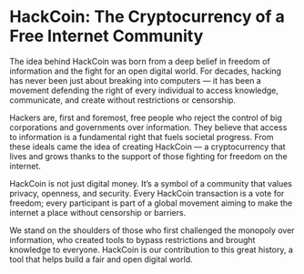# HackCoin: The Cryptocurrency of a Free Internet Community

The idea behind HackCoin was born from a deep belief in freedom of information and the fight for an open digital world. For decades, hacking has never been just about breaking into computers — it has been a movement defending the right of every individual to access knowledge, communicate, and create without restrictions or censorship.

Hackers are, first and foremost, free people who reject the control of big corporations and governments over information. They believe that access to information is a fundamental right that fuels societal progress. From these ideals came the idea of creating HackCoin — a cryptocurrency that lives and grows thanks to the support of those fighting for freedom on the internet.

HackCoin is not just digital money. It’s a symbol of a community that values privacy, openness, and security. Every HackCoin transaction is a vote for freedom; every participant is part of a global movement aiming to make the internet a place without censorship or barriers.

We stand on the shoulders of those who first challenged the monopoly over information, who created tools to bypass restrictions and brought knowledge to everyone. HackCoin is our contribution to this great history, a tool that helps build a fair and open digital world.
